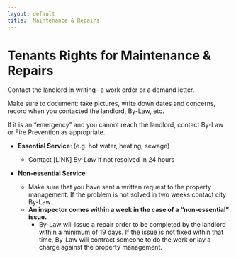 ```yaml
---
layout: default
title:  Maintenance & Repairs 
---
```


# Tenants Rights for Maintenance & Repairs

Contact the landlord in writing– a work order or a demand letter. 

Make sure to document: take pictures, write down dates and concerns, record when you contacted the landlord, By-Law, etc.

If it is an “emergency” and you cannot reach the landlord, contact By-Law or Fire Prevention as appropriate.

- **Essential Service**: (e.g. hot water, heating, sewage)
  - Contact [LINK] *By-Law* if not resolved in 24 hours

- **Non-essential Service**: 
  -  Make sure that you have sent a written request to the property management. If the problem is not solved in two weeks contact city By-Law.
  -  **An inspector comes within a week in the case of a “non-essential” issue.**
      - By-Law will issue a repair order to be completed by the landlord within a minimum of 19 days. If the issue is not fixed within that time, By-Law will contract someone to do the work or lay a charge against the property management.
